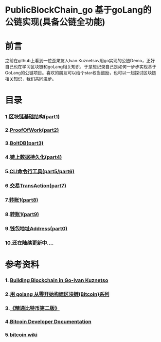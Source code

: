 # PublicBlockChain_go 基于goLang的公链实现(具备公链全功能)

# 前言

之前在github上看到一位歪果友人Ivan Kuznetsov用go实现的公链Demo，正好自己也在学习区块链和goLang相关知识，于是想记录自己是如何一步步实现基于GoLang的公链项目。喜欢的朋友可以给个star权当鼓励，也可以一起探讨区块链相关知识，我们共同进步。

# 目录

### 1.[区块链基础结构(part1)]()

### 2.[ProofOfWork(part2)]()

### 3.[BoltDB(part3)]()

### 4.[链上数据持久化(part4)]()

### 5.[CLI命令行工具(part5/part6)]()

### 6.[交易TransAction(part7)]()

### 7.[转账1(part8)]()

### 8.[转账1(part9)]()

### 9.[钱包地址Address(part0)]()

### 10.还在陆续更新中....


# 参考资料

### 1. [Building Blockchain in Go-Ivan Kuznetso](https://jeiwan.cc/tags/blockchain/)

### 2.[用 golang 从零开始构建区块链(Bitcoin)系列](https://liuchengxu.gitbooks.io/blockchain-tutorial/content/)

### 3.[《精通比特币第二版》](http://book.8btc.com/books/6/masterbitcoin2cn/_book/trans-preface.html)

### 4.[Bitcoin Developer Documentation](https://bitcoin.org/en/developer-documentation)

### 5.[bitcoin wiki](https://en.bitcoin.it/wiki/Main_Page)

